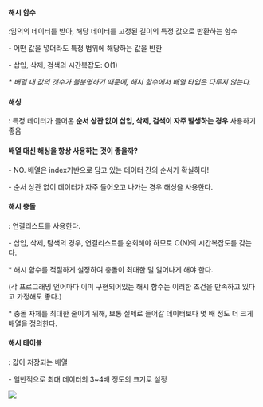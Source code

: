 #### 해시 함수 

:임의의 데이터를 받아, 해당 데이터를 고정된 길이의 특정 값으로 반환하는 함수

\- 어떤 값을 넣더라도 특정 범위에 해당하는 값을 반환

\- 삽입, 삭제, 검색의 시간복잡도: O(1)

_\* 배열 내 값의 갯수가 불분명하기 때문에, 해시 함수에서 배열 타입은 다루지 않는다._ 

#### 해싱

: 특정 데이터가 들어온 **순서 상관 없이 삽입, 삭제, 검색이 자주 발생하는 경우** 사용하기 좋음

#### 배열 대신 해싱을 항상 사용하는 것이 좋을까?

\- NO. 배열은 index기반으로 담고 있는 데이터 간의 순서가 확실하다!

\- 순서 상관 없이 데이터가 자주 들어오고 나가는 경우 해싱을 사용한다. 

#### 해시 충돌

: 연결리스트를 사용한다. 

\- 삽입, 삭제, 탐색의 경우, 연결리스트를 순회해야 하므로 O(N)의 시간복잡도를 갖는다. 

\* 해시 함수를 적절하게 설정하여 충돌이 최대한 덜 일어나게 해야 한다. 

(각 프로그래밍 언어마다 이미 구현되어있는 해시 함수는 이러한 조건을 만족하고 있다고 가정해도 좋다.)

\* 충돌 자체를 최대한 줄이기 위해, 보통 실제로 들어갈 데이터보다 몇 배 정도 더 크게 배열을 정의한다. 

#### 해시 테이블

: 값이 저장되는 배열

\- 일반적으로 최대 데이터의 3~4배 정도의 크기로 설정

![](https://blog.kakaocdn.net/dn/dX8s63/btsIQ0pFghM/RSkBx5F8i6GTP6i6rTnEj0/tfile.svg)